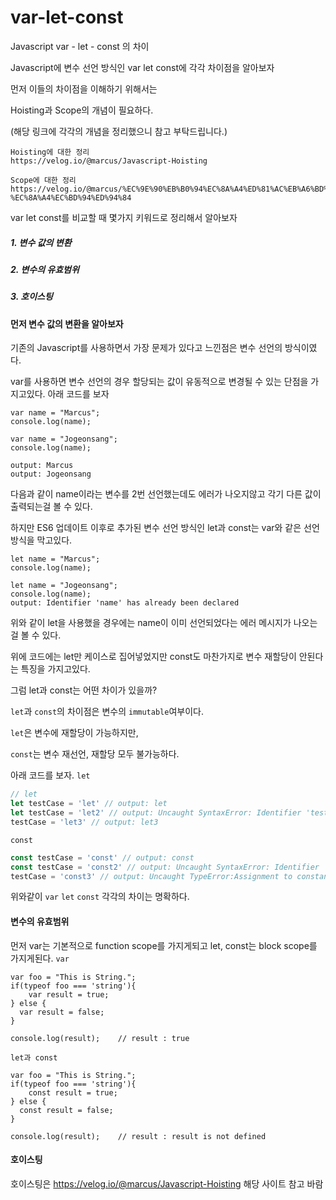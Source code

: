 # var-let-const
Javascript var - let - const 의 차이

Javascript에 변수 선언 방식인 var let const에 각각 차이점을 알아보자

먼저 이들의 차이점을 이해하기 위해서는

Hoisting과 Scope의 개념이 필요하다.

(해당 링크에 각각의 개념을 정리했으니 참고 부탁드립니다.)

```
Hoisting에 대한 정리
https://velog.io/@marcus/Javascript-Hoisting
```
```
Scope에 대한 정리
https://velog.io/@marcus/%EC%9E%90%EB%B0%94%EC%8A%A4%ED%81%AC%EB%A6%BD%ED%8A%B8-%EC%8A%A4%EC%BD%94%ED%94%84
```
var let const를 비교할 때 몇가지 키워드로 정리해서 알아보자

##### 1. 변수 값의 변환
##### 2. 변수의 유효범위
##### 3. 호이스팅

#### 먼저 변수 값의 변환을 알아보자

기존의 Javascript를 사용하면서 가장 문제가 있다고 느낀점은
변수 선언의 방식이였다.

var를 사용하면 변수 선언의 경우 할당되는 값이 유동적으로 변경될 수 있는 단점을 가지고있다.
아래 코드를 보자

```
var name = "Marcus";
console.log(name);

var name = "Jogeonsang";
console.log(name);

output: Marcus
output: Jogeonsang
```
다음과 같이 name이라는 변수를 2번 선언했는데도 에러가 나오지않고 각기 다른 값이 출력되는걸 볼 수 있다.

하지만 ES6 업데이트 이후로 추가된 변수 선언 방식인 let과 const는 var와 같은 선언 방식을 막고있다.

```
let name = "Marcus";
console.log(name); 

let name = "Jogeonsang";
console.log(name);
output: Identifier 'name' has already been declared
```
위와 같이 let을 사용했을 경우에는 name이 이미 선언되었다는 에러 메시지가 나오는걸 볼 수 있다.

위에 코드에는 let만 케이스로 집어넣었지만 const도 마찬가지로 변수 재할당이 안된다는 특징을 가지고있다.

그럼 let과 const는 어떤 차이가 있을까?

`let`과 `const`의 차이점은 변수의 `immutable`여부이다.

`let`은 변수에 재할당이 가능하지만,

`const`는 변수 재선언, 재할당 모두 불가능하다.

아래 코드를 보자.
`let`
```javascript
// let
let testCase = 'let' // output: let
let testCase = 'let2' // output: Uncaught SyntaxError: Identifier 'testCase' has already been declared
testCase = 'let3' // output: let3
```

`const`
```javascript
const testCase = 'const' // output: const
const testCase = 'const2' // output: Uncaught SyntaxError: Identifier 'testCase' has already been declared
testCase = 'const3' // output: Uncaught TypeError:Assignment to constant variable.
```

위와같이 `var` `let` `const` 각각의 차이는 명확하다.

#### 변수의 유효범위
먼저 var는 기본적으로 function scope를 가지게되고
let, const는 block scope를 가지게된다.
`var`
```
var foo = "This is String.";
if(typeof foo === 'string'){
	var result = true;
} else {
  var result = false;
}

console.log(result);    // result : true
```
`let과 const`
```
var foo = "This is String.";
if(typeof foo === 'string'){
	const result = true;
} else {
  const result = false;
}

console.log(result);    // result : result is not defined
```

#### 호이스팅
호이스팅은 https://velog.io/@marcus/Javascript-Hoisting 해당 사이트 참고 바람
